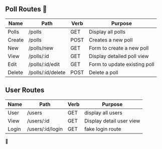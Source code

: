

## Poll Routes 🍞

| Name | Path | Verb | Purpose |
| ---  | ---  | ---  | ------- |
| Polls | /polls | GET | Display all polls |
| Create | /polls | POST | Creates a new poll |
| New   | /polls/new | GET | Form to create a new poll |
| View  | /polls/:id | GET | Display detailed poll view |
| Edit  | /polls/:id/edit | GET | Form to update existing poll |
| Delete | /polls/:id/delete | POST | Delete a poll | 

## User Routes 

| Name | Path | Verb | Purpose |
| ---  | ---  | ---  | ------- |
| User | /users | GET | display all users | <- **not a public route**
| View | /users/:id | GET | Display detail user view |
| Login | /users/:id/login | GET | fake login route

🧙

